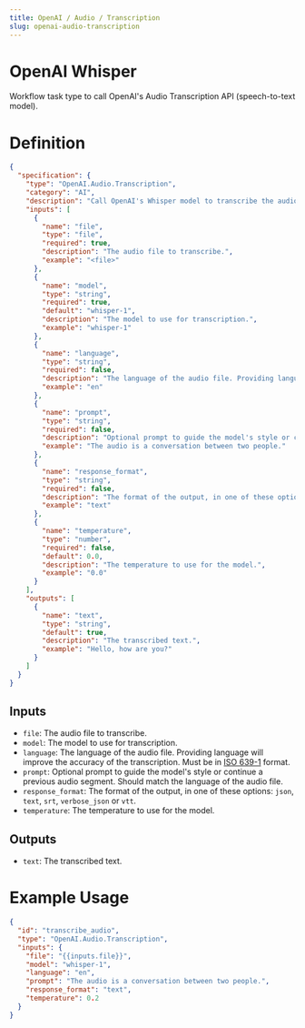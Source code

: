 ```yaml
---
title: OpenAI / Audio / Transcription
slug: openai-audio-transcription
---
```


# OpenAI Whisper

Workflow task type to call OpenAI's Audio Transcription API (speech-to-text model).

# Definition

```json
{
  "specification": {
    "type": "OpenAI.Audio.Transcription",
    "category": "AI",
    "description": "Call OpenAI's Whisper model to transcribe the audio.",
    "inputs": [
      {
        "name": "file",
        "type": "file",
        "required": true,
        "description": "The audio file to transcribe.",
        "example": "<file>"
      },
      {
        "name": "model",
        "type": "string",
        "required": true,
        "default": "whisper-1",
        "description": "The model to use for transcription.",
        "example": "whisper-1"
      },
      {
        "name": "language",
        "type": "string",
        "required": false,
        "description": "The language of the audio file. Providing language will improve the accuracy of the transcription.",
        "example": "en"
      },
      {
        "name": "prompt",
        "type": "string",
        "required": false,
        "description": "Optional prompt to guide the model's style or continue a previous audio segment. Should match the language of the audio file.",
        "example": "The audio is a conversation between two people."
      },
      {
        "name": "response_format",
        "type": "string",
        "required": false,
        "description": "The format of the output, in one of these options: `json`, `text`, `srt`, `verbose_json` or `vtt`.",
        "example": "text"
      },
      {
        "name": "temperature",
        "type": "number",
        "required": false,
        "default": 0.0,
        "description": "The temperature to use for the model.",
        "example": "0.0"
      }
    ],
    "outputs": [
      {
        "name": "text",
        "type": "string",
        "default": true,
        "description": "The transcribed text.",
        "example": "Hello, how are you?"
      }
    ]
  }
}
```

## Inputs

- `file`: The audio file to transcribe.
- `model`: The model to use for transcription.
- `language`: The language of the audio file. Providing language will improve the accuracy of the transcription. Must be in [ISO 639-1](https://en.wikipedia.org/wiki/List_of_ISO_639_language_codes) format.
- `prompt`: Optional prompt to guide the model's style or continue a previous audio segment. Should match the language of the audio file.
- `response_format`: The format of the output, in one of these options: `json`, `text`, `srt`, `verbose_json` or `vtt`.
- `temperature`: The temperature to use for the model.

## Outputs

- `text`: The transcribed text.

# Example Usage

```json
{
  "id": "transcribe_audio",
  "type": "OpenAI.Audio.Transcription",
  "inputs": {
    "file": "{{inputs.file}}",
    "model": "whisper-1",
    "language": "en",
    "prompt": "The audio is a conversation between two people.",
    "response_format": "text",
    "temperature": 0.2
  }
}
```
